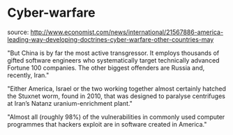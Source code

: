 # Cyber-warfare

source: http://www.economist.com/news/international/21567886-america-leading-way-developing-doctrines-cyber-warfare-other-countries-may

"But China is by far the most active transgressor. It employs thousands of gifted software engineers who systematically target technically advanced Fortune 100 companies. The other biggest offenders are Russia and, recently, Iran."

"Either America, Israel or the two working together almost certainly hatched the Stuxnet worm, found in 2010, that was designed to paralyse centrifuges at Iran’s Natanz uranium-enrichment plant."

"Almost all (roughly 98%) of the vulnerabilities in commonly used computer programmes that hackers exploit are in software created in America."
